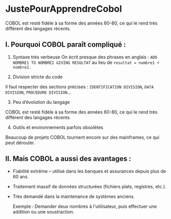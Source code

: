 # JustePourApprendreCobol
COBOL est resté fidèle à sa forme des années 60-80, ce qui le rend très différent des langages récents.

## I. Pourquoi COBOL paraît compliqué :

1. Syntaxe très verbeuse 
On écrit presque des phrases en anglais : `ADD NOMBRE1 TO NOMBRE2 GIVING RESULTAT` au lieu de `resultat = nombre1 + nombre2.`

2. Division stricte du code

Il faut respecter des sections précises : `IDENTIFICATION DIVISION`, `DATA DIVISION`, `PROCEDURE DIVISION`…

3. Peu d’évolution du langage

COBOL est resté fidèle à sa forme des années 60-80, ce qui le rend très différent des langages récents.

4. Outils et environnements parfois obsolètes

Beaucoup de projets COBOL tournent encore sur des mainframes, ce qui peut dérouter.

## II. Mais COBOL a aussi des avantages :
* Fiabilité extrême – utilisé dans les banques et assurances depuis plus de 60 ans.
* Traitement massif de données structurées (fichiers plats, registres, etc.).
* Très demandé dans la maintenance de systèmes anciens.

  Exemple : Demander deux nombres à l'utilisateur, puis effectuer une addition ou une soustraction.
  

